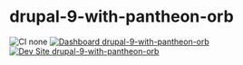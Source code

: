 # drupal-9-with-pantheon-orb

![CI none](https://img.shields.io/badge/ci-none-orange.svg)
[![Dashboard drupal-9-with-pantheon-orb](https://img.shields.io/badge/dashboard-drupal_9_with_pantheon_orb-yellow.svg)](https://dashboard.pantheon.io/sites/46c2cdb1-c4a2-4c0f-a4aa-46322692f978#dev/code)
[![Dev Site drupal-9-with-pantheon-orb](https://img.shields.io/badge/site-drupal_9_with_pantheon_orb-blue.svg)](http://dev-drupal-9-with-pantheon-orb.pantheonsite.io/)